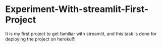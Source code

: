 # Experiment-With-streamlit-First-Project
It is my first project to get familiar with streamlit, and this task is done for deploying the project on heroku!!!
